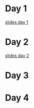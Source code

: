 # Day 1
[slides day 1](https://docs.google.com/presentation/d/1tclScIQgTl6zOHQs4D62eOPw1HqyrSqN/edit?usp=sharing&ouid=112454259737266877874&rtpof=true&sd=true)
# Day 2
[slides day 2](https://docs.google.com/presentation/d/1CMVhkM0LN33BvsvVuR31h-t4_yrxLGSp/edit?usp=sharing&ouid=112454259737266877874&rtpof=true&sd=true)

# Day 3

# Day 4


